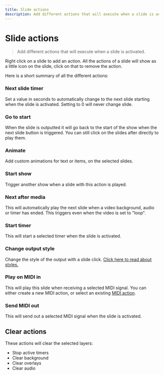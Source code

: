 ```yaml
---
title: Slide actions
description: Add different actions that will execute when a slide is activated.
---
```


# Slide actions

> Add different actions that will execute when a slide is activated.

Right click on a slide to add an action. All the actions of a slide will show as a little icon on the slide, click on that to remove the action.

Here is a short summary of all the different actions:

### Next slide timer

Set a value in seconds to automatically change to the next slide starting when the slide is activated. Setting to 0 will never change slide.

### Go to start

When the slide is outputted it will go back to the start of the show when the next slide button is triggered. You can still click on the slides after directly to play them.

### Animate

Add custom animations for text or items, on the selected slides.

### Start show

Trigger another show when a slide with this action is played.

### Next after media

This will automatically play the next slide when a video background, audio or timer has ended. This triggers even when the video is set to "loop".

### Start timer

This will start a selected timer when the slide is activated.

### Change output style

Change the style of the output with a slide click. [Click here to read about styles.](./styles)

### Play on MIDI in

This will play this slide when receiving a selected MIDI signal. You can either create a new MIDI action, or select an existing [MIDI action](./midi).

### Send MIDI out

This will send out a selected MIDI signal when the slide is activated.

## Clear actions

These actions will clear the selected layers:

-   Stop active timers
-   Clear background
-   Clear overlays
-   Clear audio
